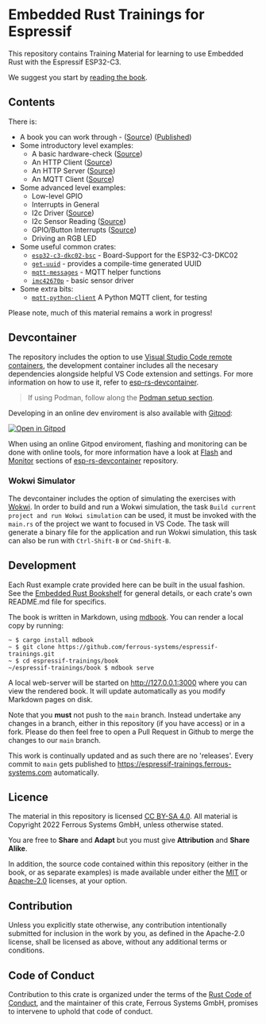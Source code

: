 # Embedded Rust Trainings for Espressif

This repository contains Training Material for learning to use Embedded Rust
with the Espressif ESP32-C3.

We suggest you start by [reading the book](https://espressif-trainings.ferrous-systems.com).

## Contents

There is:

* A book you can work through - ([Source](./book)) ([Published](https://espressif-trainings.ferrous-systems.com))
* Some introductory level examples:
   * A basic hardware-check ([Source](./intro/hardware-check))
   * An HTTP Client ([Source](./intro/http-client))
   * An HTTP Server ([Source](./intro/http-server))
   * An MQTT Client ([Source](./intro/mqtt))
* Some advanced level examples:
   * Low-level GPIO
   * Interrupts in General
   * I2c Driver ([Source](./advanced/i2c-driver))
   * I2c Sensor Reading ([Source](./advanced/i2c-sensor-reading))
   * GPIO/Button Interrupts ([Source](./advanced/button-interrupt))
   * Driving an RGB LED
* Some useful common crates:
   * [`esp32-c3-dkc02-bsc`](./common/lib/esp32-c3-dkc02-bsc) - Board-Support for the ESP32-C3-DKC02
   * [`get-uuid`](./common/lib/get-uuid) - provides a compile-time generated UUID
   * [`mqtt-messages`](./common/lib/mqtt-messages) - MQTT helper functions
   * [`imc42670p`](./common/lib/imc42670p) - basic sensor driver
* Some extra bits:
   * [`mqtt-python-client`](./extra/mqtt-python-client) A Python MQTT client, for testing

Please note, much of this material remains a work in progress!

## Devcontainer

The repository includes the option to use [Visual Studio Code remote
containers](https://code.visualstudio.com/docs/remote/containers), the
development container includes all the necesary dependencies alongside helpful
VS Code extension and settings. For more information on how to use it, refer to
[esp-rs-devcontainer](https://github.com/SergioGasquez/esp-rs-devcontainer).
> If using Podman, follow along the [Podman setup section](https://github.com/SergioGasquez/esp-rs-devcontainer#optional-podman).

Developing in an online dev enviroment is also available with [Gitpod](https://www.gitpod.io/):

[![Open in Gitpod](https://gitpod.io/button/open-in-gitpod.svg)](https://gitpod.io/github.com/SergioGasquez/espressif-trainings/tree/main)

When using an online Gitpod enviroment, flashing and monitoring can be done
with online tools, for more information have a look at [Flash](https://github.com/SergioGasquez/esp-rs-devcontainer#adafruit-esptool)
and [Monitor](https://github.com/SergioGasquez/esp-rs-devcontainer#online-serial-monitor)
sections of [esp-rs-devcontainer](https://github.com/SergioGasquez/esp-rs-devcontainer) repository.

### Wokwi Simulator
The devcontainer includes the option of simulating the exercises with [Wokwi](https://wokwi.com/).
In order to build and run a Wokwi simulation, the task `Build current project and run Wokwi simulation` 
can be used, it must be invoked with the `main.rs` of the project we want to 
focused in VS Code. The task will generate a binary file for the application and 
run Wokwi simulation, this task can also be run with `Ctrl-Shift-B` or `Cmd-Shift-B`.

## Development

Each Rust example crate provided here can be built in the usual fashion. See
the [Embedded Rust Bookshelf](https://docs.rust-embedded.org) for general
details, or each crate's own README.md file for specifics.

The book is written in Markdown, using
[mdbook](https://crates.io/crates/mdbook). You can render a local copy by
running:

```console
~ $ cargo install mdbook
~ $ git clone https://github.com/ferrous-systems/espressif-trainings.git
~ $ cd espressif-trainings/book
~/espressif-trainings/book $ mdbook serve
```

A local web-server will be started on <http://127.0.0.1:3000> where you can
view the rendered book. It will update automatically as you modify Markdown
pages on disk.

Note that you __must__ not push to the `main` branch. Instead undertake any
changes in a branch, either in this repository (if you have access) or in a
fork. Please do then feel free to open a Pull Request in Github to merge the
changes to our `main` branch.

This work is continually updated and as such there are no 'releases'. Every
commit to `main` gets published to
<https://espressif-trainings.ferrous-systems.com> automatically.

## Licence

The material in this repository is licensed
[CC BY-SA 4.0](https://creativecommons.org/licenses/by-sa/4.0/). All
material is Copyright 2022 Ferrous Systems GmbH, unless otherwise stated.

You are free to __Share__ and __Adapt__ but you must give __Attribution__ and
__Share Alike__.

In addition, the source code contained within this repository (either in the
book, or as separate examples) is made available under either the
[MIT](./LICENSE-MIT.txt) or [Apache-2.0](./LICENSE_APACHE.txt) licenses, at
your option.

## Contribution

Unless you explicitly state otherwise, any contribution intentionally
submitted for inclusion in the work by you, as defined in the Apache-2.0
license, shall be licensed as above, without any additional terms or
conditions.

## Code of Conduct

Contribution to this crate is organized under the terms of the [Rust Code of
Conduct][CoC], and the maintainer of this crate, Ferrous Systems GmbH, promises
to intervene to uphold that code of conduct.

[CoC]: CODE_OF_CONDUCT.md
